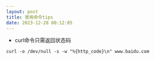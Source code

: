 ```yaml
---
layout: post
title: 常用命令tips
date: 2023-12-28 00:12:05
---
```


- curl命令只需返回状态码

```
curl -o /dev/null -s -w "%{http_code}\n" www.baidu.com
```
